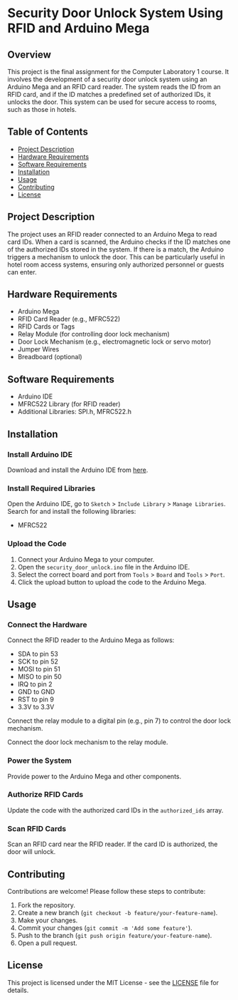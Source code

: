 # Security Door Unlock System Using RFID and Arduino Mega

## Overview

This project is the final assignment for the Computer Laboratory 1 course. It involves the development of a security door unlock system using an Arduino Mega and an RFID card reader. The system reads the ID from an RFID card, and if the ID matches a predefined set of authorized IDs, it unlocks the door. This system can be used for secure access to rooms, such as those in hotels.

## Table of Contents

- [Project Description](#project-description)
- [Hardware Requirements](#hardware-requirements)
- [Software Requirements](#software-requirements)
- [Installation](#installation)
- [Usage](#usage)
- [Contributing](#contributing)
- [License](#license)

## Project Description

The project uses an RFID reader connected to an Arduino Mega to read card IDs. When a card is scanned, the Arduino checks if the ID matches one of the authorized IDs stored in the system. If there is a match, the Arduino triggers a mechanism to unlock the door. This can be particularly useful in hotel room access systems, ensuring only authorized personnel or guests can enter.

## Hardware Requirements

- Arduino Mega
- RFID Card Reader (e.g., MFRC522)
- RFID Cards or Tags
- Relay Module (for controlling door lock mechanism)
- Door Lock Mechanism (e.g., electromagnetic lock or servo motor)
- Jumper Wires
- Breadboard (optional)

## Software Requirements

- Arduino IDE
- MFRC522 Library (for RFID reader)
- Additional Libraries: SPI.h, MFRC522.h

## Installation

### Install Arduino IDE

Download and install the Arduino IDE from [here](https://www.arduino.cc/en/software).

### Install Required Libraries

Open the Arduino IDE, go to `Sketch` > `Include Library` > `Manage Libraries`. Search for and install the following libraries:

- MFRC522

### Upload the Code

1. Connect your Arduino Mega to your computer.
2. Open the `security_door_unlock.ino` file in the Arduino IDE.
3. Select the correct board and port from `Tools` > `Board` and `Tools` > `Port`.
4. Click the upload button to upload the code to the Arduino Mega.

## Usage

### Connect the Hardware

Connect the RFID reader to the Arduino Mega as follows:
- SDA to pin 53
- SCK to pin 52
- MOSI to pin 51
- MISO to pin 50
- IRQ to pin 2
- GND to GND
- RST to pin 9
- 3.3V to 3.3V

Connect the relay module to a digital pin (e.g., pin 7) to control the door lock mechanism.

Connect the door lock mechanism to the relay module.

### Power the System

Provide power to the Arduino Mega and other components.

### Authorize RFID Cards

Update the code with the authorized card IDs in the `authorized_ids` array.

### Scan RFID Cards

Scan an RFID card near the RFID reader. If the card ID is authorized, the door will unlock.

## Contributing

Contributions are welcome! Please follow these steps to contribute:

1. Fork the repository.
2. Create a new branch (`git checkout -b feature/your-feature-name`).
3. Make your changes.
4. Commit your changes (`git commit -m 'Add some feature'`).
5. Push to the branch (`git push origin feature/your-feature-name`).
6. Open a pull request.

## License

This project is licensed under the MIT License - see the [LICENSE](LICENSE) file for details.
